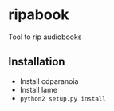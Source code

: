 ripabook
========

Tool to rip audiobooks

Installation
------------

- Install cdparanoia
- Install lame
- `python2 setup.py install`
